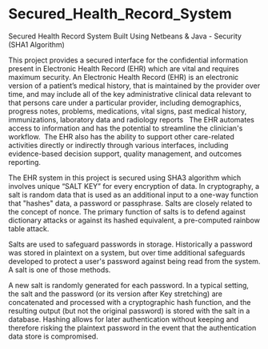 # Secured_Health_Record_System
Secured Health Record System Built Using Netbeans & Java - Security (SHA1 Algorithm)

This project provides a secured interface for the confidential information present in Electronic Health Record (EHR) which are vital and requires maximum security. An
Electronic Health Record (EHR) is an electronic version of a patient’s medical history, that is maintained by the provider over time, and may include all of the key
administrative clinical data relevant to that persons care under a particular provider, including demographics, progress notes, problems, medications, vital signs, past medical
history, immunizations, laboratory data and radiology reports   The EHR automates access to information and has the potential to streamline the clinician&#39;s workflow.  The
EHR also has the ability to support other care-related activities directly or indirectly through various interfaces, including evidence-based decision support, quality
management, and outcomes reporting.

The EHR system in this project is secured using SHA3 algorithm which involves unique “SALT KEY” for every encryption of data. In cryptography, a salt is random data that is used as an additional input to a one-way function that "hashes" data, a password or passphrase. Salts are closely related to the concept of nonce. The primary function of salts is to defend against dictionary attacks or against its hashed equivalent, a pre-computed rainbow table attack.

Salts are used to safeguard passwords in storage. Historically a password was stored in plaintext on a system, but over time additional safeguards developed to protect a user's password against being read from the system. A salt is one of those methods.

A new salt is randomly generated for each password. In a typical setting, the salt and the password (or its version after Key stretching) are concatenated and processed with a cryptographic hash function, and the resulting output (but not the original password) is stored with the salt in a database. Hashing allows for later authentication without keeping and therefore risking the plaintext password in the event that the authentication data store is compromised.
